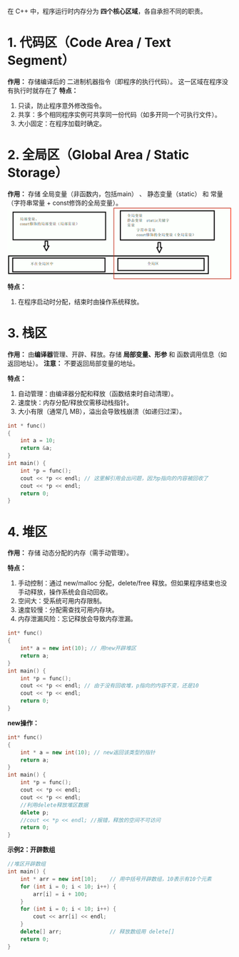  在 C++ 中，程序运行时内存分为 **四个核心区域**，各自承担不同的职责。
# 1. 代码区（Code Area / Text Segment）
**作用：** 存储编译后的 二进制机器指令（即程序的执行代码）。
这一区域在程序没有执行时就存在了
**特点：**
1. 只读，防止程序意外修改指令。
2. 共享：多个相同程序实例可共享同一份代码（如多开同一个可执行文件）。
3. 大小固定：在程序加载时确定。

# 2. 全局区（Global Area / Static Storage）
**作用：** 存储 全局变量（非函数内，包括main） 、 静态变量（static） 和 常量（字符串常量 + const修饰的全局变量）。
![alt text](全局区.png)
**特点：**
1. 在程序启动时分配，结束时由操作系统释放。


# 3. 栈区
**作用：** 由**编译器**管理、开辟、释放。存储 **局部变量、形参** 和 函数调用信息（如返回地址）。
**注意：** 不要返回局部变量的地址。

**特点：**
1. 自动管理：由编译器分配和释放（函数结束时自动清理）。
2. 速度快：内存分配/释放仅需移动栈指针。
3. 大小有限（通常几 MB），溢出会导致栈崩溃（如递归过深）。

```c++
int * func()
{
	int a = 10;
	return &a;
}
int main() {
	int *p = func();
	cout << *p << endl; // 这里解引用会出问题，因为p指向的内容被回收了
	cout << *p << endl;
	return 0;
}
```

# 4. 堆区
**作用：** 存储 动态分配的内存（需手动管理）。

**特点：**
1. 手动控制：通过 new/malloc 分配，delete/free 释放。但如果程序结束也没手动释放，操作系统会自动回收。
2. 空间大：受系统可用内存限制。
3. 速度较慢：分配需查找可用内存块。
4. 内存泄漏风险：忘记释放会导致内存泄漏。

```c++
int* func()
{
	int* a = new int(10); // 用new开辟堆区
	return a;
}
int main() {
	int *p = func();
	cout << *p << endl; // 由于没有回收堆，p指向的内容不变，还是10
	cout << *p << endl;
	return 0;
}
```

**new操作：**
```c++
int* func()
{
	int * a = new int(10); // new返回该类型的指针
	return a;
}
int main() {
	int *p = func();
	cout << *p << endl;
	cout << *p << endl;
	//利用delete释放堆区数据
	delete p;
	//cout << *p << endl; //报错，释放的空间不可访问
	return 0;
}
```

**示例2：开辟数组**
```c++
//堆区开辟数组
int main() {
	int * arr = new int[10];    // 用中括号开辟数组，10表示有10个元素
	for (int i = 0; i < 10; i++) {
		arr[i] = i + 100;
	}
	for (int i = 0; i < 10; i++) {
		cout << arr[i] << endl;
	}
	delete[] arr;               // 释放数组用 delete[]
	return 0;
}
```

